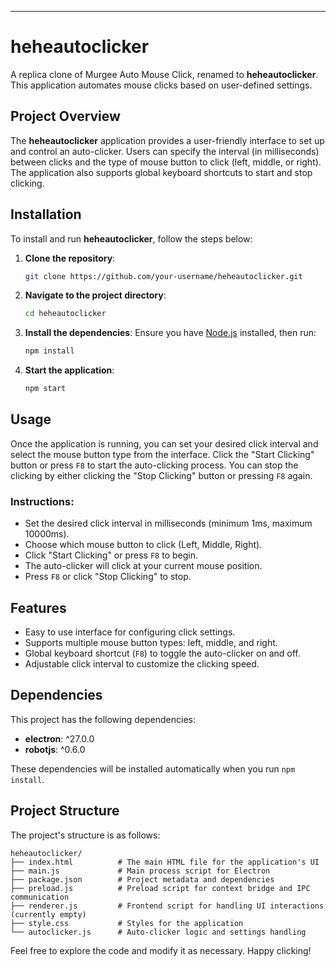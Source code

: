 


---

# heheautoclicker

A replica clone of Murgee Auto Mouse Click, renamed to **heheautoclicker**. This application automates mouse clicks based on user-defined settings.

## Project Overview

The **heheautoclicker** application provides a user-friendly interface to set up and control an auto-clicker. Users can specify the interval (in milliseconds) between clicks and the type of mouse button to click (left, middle, or right). The application also supports global keyboard shortcuts to start and stop clicking.

## Installation

To install and run **heheautoclicker**, follow the steps below:

1. **Clone the repository**:
   ```bash
   git clone https://github.com/your-username/heheautoclicker.git
   ```

2. **Navigate to the project directory**:
   ```bash
   cd heheautoclicker
   ```

3. **Install the dependencies**:
   Ensure you have [Node.js](https://nodejs.org/) installed, then run:
   ```bash
   npm install
   ```

4. **Start the application**:
   ```bash
   npm start
   ```

## Usage

Once the application is running, you can set your desired click interval and select the mouse button type from the interface. Click the "Start Clicking" button or press `F8` to start the auto-clicking process. You can stop the clicking by either clicking the "Stop Clicking" button or pressing `F8` again.

### Instructions:
- Set the desired click interval in milliseconds (minimum 1ms, maximum 10000ms).
- Choose which mouse button to click (Left, Middle, Right).
- Click "Start Clicking" or press `F8` to begin.
- The auto-clicker will click at your current mouse position.
- Press `F8` or click "Stop Clicking" to stop.

## Features

- Easy to use interface for configuring click settings.
- Supports multiple mouse button types: left, middle, and right.
- Global keyboard shortcut (`F8`) to toggle the auto-clicker on and off.
- Adjustable click interval to customize the clicking speed.

## Dependencies

This project has the following dependencies:

- **electron**: ^27.0.0
- **robotjs**: ^0.6.0

These dependencies will be installed automatically when you run `npm install`.

## Project Structure

The project's structure is as follows:

```
heheautoclicker/
├── index.html          # The main HTML file for the application's UI
├── main.js             # Main process script for Electron
├── package.json        # Project metadata and dependencies
├── preload.js          # Preload script for context bridge and IPC communication
├── renderer.js         # Frontend script for handling UI interactions (currently empty)
├── style.css           # Styles for the application
└── autoclicker.js      # Auto-clicker logic and settings handling
```

Feel free to explore the code and modify it as necessary. Happy clicking!
